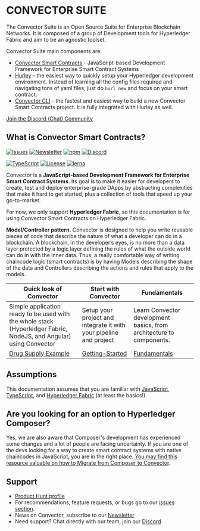 # CONVECTOR SUITE

The Convector Suite is an Open Source Suite for Enterprise Blockchain Networks. It is composed of a group of Development tools for Hyperledger Fabric and aim to be an agnostic toolset.

Convector Suite main components are:

* <a href="https://github.com/worldsibu/convector" target="_blank">Convector Smart Contracts</a> - JavaScript-based Development Framework for Enterprise Smart Contract Systems
* <a href="https://github.com/worldsibu/hurley" target="_blank">Hurley</a> - the easiest way to quickly setup your Hyperledger development environment. Instead of learning all the config files required and navigating tons of yaml files, just do `hurl new` and focus on your smart contract.
* <a href="https://github.com/worldsibu/convector-cli" target="_blank">Convector CLI</a> - the fastest and easiest way to build a new Convector Smart Contracts project. It is fully integrated with Hurley as well.

<a href="https://discord.gg/twRwpWt" target="_blank">
        <i class="fab fa-discord"></i>Join the Discord (Chat) Community
    </a>

## What is Convector Smart Contracts?

[![Issues](https://img.shields.io/github/issues-raw/@worldsibu/convector.svg)](https://github.com/worldsibu/convector/issues)
[![Newsletter](https://img.shields.io/badge/Newsletter--orange.svg)](https://worldsibu.io/subscribe/)
[![npm](https://img.shields.io/npm/v/@worldsibu/convector-core-chaincode.svg)](https://www.npmjs.com/package/@worldsibu/convector-core-chaincode)
[![Discord](https://img.shields.io/discord/469152206638284800.svg)](https://discord.gg/twRwpWt)

[![TypeScript](https://badges.frapsoft.com/typescript/code/typescript.svg?v=101)](https://github.com/ellerbrock/typescript-badges/)
[![License](https://img.shields.io/badge/License-Apache%202.0-blue.svg)](https://opensource.org/licenses/Apache-2.0)
[![lerna](https://img.shields.io/badge/maintained%20with-lerna-cc00ff.svg)](https://lernajs.io/)

Convector is a **JavaScript-based Development Framework for Enterprise Smart Contract Systems**. Its goal is to make it easier for developers to create, test and deploy enterprise-grade DApps by abstracting complexities that make it hard to get started, plus a collection of tools that speed up your go-to-market.

For now, we only support **Hyperledger Fabric**, so this documentation is for using Convector Smart Contracts on Hyperledger Fabric.

**Model/Controller pattern.**  Convector is designed to help you write reusable pieces of code that describe the nature of what a developer can do in a blockchain. A blockchain, in the developer’s eyes, is no more than a data layer protected by a logic layer defining the rules of what the outside world can do in with the inner data. Thus, a really comfortable way of writing chaincode logic (smart contracts) is by having Models describing the shape of the data and Controllers describing the actions and rules that apply to the models.

| Quick look of Convector                                                                                            | Start with Convector                                                                  | Fundamentals                                                                    |
| ------------------------------------------------------------------------------------------------------------------ | ------------------------------------------------------------------------------------- | ------------------------------------------------------------------------------- |
| Simple application ready to be used with the whole stack (Hyperledger Fabric, NodeJS, and Angular) using Convector | Setup your project and integrate it with your pipeline and project                    | Learn Convector development basics, from architecture to components.            |
| [Drug Supply Example](https://github.com/worldsibu/convector-example-drug-supply-chain)                            | [Getting-Started](https://worldsibu.github.io/convector/modules/getting_started.html) | [Fundamentals](https://worldsibu.github.io/convector/modules/fundamentals.html) |

## Assumptions

This documentation assumes that you are familiar with [JavaScript](https://developer.mozilla.org/en-US/docs/Web/JavaScript/A_re-introduction_to_JavaScript), [TypeScript](https://www.typescriptlang.org/docs/handbook/typescript-in-5-minutes.html), and [Hyperledger Fabric](https://hyperledger-fabric.readthedocs.io/en/release-1.4/) (at least the basics!).

## Are you looking for an option to Hyperledger Composer?

Yes, we are also aware that Composer's development has experienced some changes and a lot of people are facing uncertainty. If you are one of the devs looking for a way to create smart contract systems with native chaincodes in JavaScript, you are in the right place. <a href="https://medium.com/worldsibu/migrating-from-hyperledger-composer-to-convector-framework-marbles-example-7056b0c0f8f1" target="_blank">You may find this resource valuable on how to Migrate from Composer to Convector</a>.

## Support

* [Product Hunt profile](https://www.producthunt.com/posts/convector-smart-contracts)
* For recommendations, feature requests, or bugs go to our [issues section](https://github.com/worldsibu/convector/issues).
* News on Convector, subscribe to our [Newsletter](https://worldsibu.io/subscribe/)
* Need support? Chat directly with our team, join our [Discord](https://discord.gg/twRwpWt)
